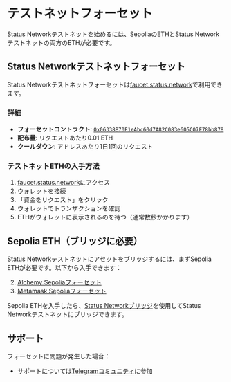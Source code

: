 # テストネットフォーセット

Status Networkテストネットを始めるには、SepoliaのETHとStatus Networkテストネットの両方のETHが必要です。

## Status Networkテストネットフォーセット

Status Networkテストネットフォーセットは[faucet.status.network](https://faucet.status.network)で利用できます。

### 詳細
- **フォーセットコントラクト**: [`0x06338B70F1eAbc60d7A82C083e605C07F78bb878`](https://sepoliascan.status.network/address/0x06338B70F1eAbc60d7A82C083e605C07F78bb878)
- **配布量**: リクエストあたり0.01 ETH
- **クールダウン**: アドレスあたり1日1回のリクエスト

### テストネットETHの入手方法

1. [faucet.status.network](https://faucet.status.network)にアクセス
2. ウォレットを接続
3. 「資金をリクエスト」をクリック
4. ウォレットでトランザクションを確認
5. ETHがウォレットに表示されるのを待つ（通常数秒かかります）

## Sepolia ETH（ブリッジに必要）

Status Networkテストネットにアセットをブリッジするには、まずSepolia ETHが必要です。以下から入手できます：

2. [Alchemy Sepoliaフォーセット](https://www.alchemy.com/faucets/ethereum-sepolia)
3. [Metamask Sepoliaフォーセット](https://docs.metamask.io/developer-tools/faucet/)

Sepolia ETHを入手したら、[Status Networkブリッジ](https://bridge.status.network)を使用してStatus Networkテストネットにブリッジできます。

## サポート

フォーセットに問題が発生した場合：
- サポートについては[Telegramコミュニティ](https://t.me/statusl2)に参加
